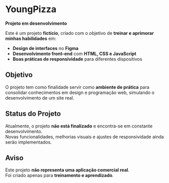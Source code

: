 # YoungPizza

**Projeto em desenvolvimento** 

Este é um projeto **fictício**, criado com o objetivo de **treinar e aprimorar minhas habilidades** em:  
- **Design de interfaces** no **Figma**  
- **Desenvolvimento front-end** com **HTML, CSS e JavaScript**  
- **Boas práticas de responsividade** para diferentes dispositivos  

## Objetivo
O projeto tem como finalidade servir como **ambiente de prática** para consolidar conhecimentos em design e programação web, simulando o desenvolvimento de um site real.  

## Status do Projeto
Atualmente, o projeto **não está finalizado** e encontra-se em constante desenvolvimento.  
Novas funcionalidades, melhorias visuais e ajustes de responsividade ainda serão implementados.  

## Aviso
Este projeto **não representa uma aplicação comercial real**.  
Foi criado apenas para **treinamento e aprendizado**.  

